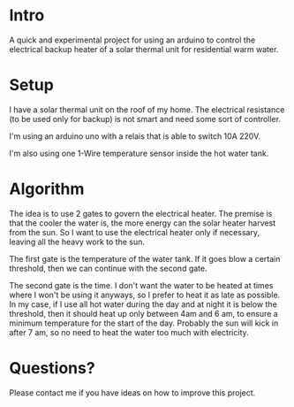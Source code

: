 # Intro

A quick and experimental project for using an arduino to control the electrical backup heater of a solar thermal unit for residential warm water.

# Setup
I have a solar thermal unit on the roof of my home. The electrical resistance (to be used only for backup) is not smart and need some sort of controller.

I'm using an arduino uno with a relais that is able to switch 10A 220V.

I'm also using one 1-Wire temperature sensor inside the hot water tank.

# Algorithm
The idea is to use 2 gates to govern the electrical heater. The premise is that the cooler the water is, the more energy can the solar heater harvest from the sun. So I want to use the electrical heater only if necessary, leaving all the heavy work to the sun.

The first gate is the temperature of the water tank. If it goes blow a certain threshold, then we can continue with the second gate.

The second gate is the time. I don't want the water to be heated at times where I won't be using it anyways, so I prefer to heat it as late as possible. In my case, if I use all hot water during the day and at night it is below the threshold, then it should heat up only between 4am and 6 am, to ensure a minimum temperature for the start of the day. Probably the sun will kick in after 7 am, so no need to heat the water too much with electricity.

# Questions?
Please contact me if you have ideas on how to improve this project. 
